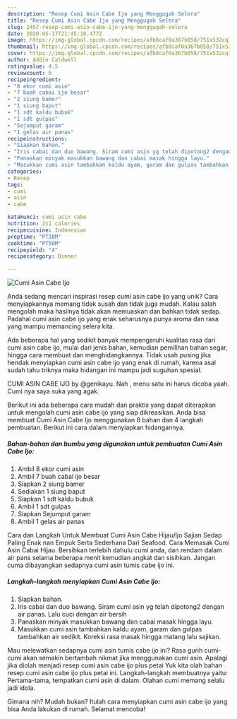 ```yaml
---
description: "Resep Cumi Asin Cabe Ijo yang Menggugah Selera"
title: "Resep Cumi Asin Cabe Ijo yang Menggugah Selera"
slug: 2457-resep-cumi-asin-cabe-ijo-yang-menggugah-selera
date: 2020-05-17T21:45:18.477Z
image: https://img-global.cpcdn.com/recipes/afb8caf0a367b058/751x532cq70/cumi-asin-cabe-ijo-foto-resep-utama.jpg
thumbnail: https://img-global.cpcdn.com/recipes/afb8caf0a367b058/751x532cq70/cumi-asin-cabe-ijo-foto-resep-utama.jpg
cover: https://img-global.cpcdn.com/recipes/afb8caf0a367b058/751x532cq70/cumi-asin-cabe-ijo-foto-resep-utama.jpg
author: Addie Caldwell
ratingvalue: 4.5
reviewcount: 6
recipeingredient:
- "8 ekor cumi asin"
- "7 buah cabai ijo besar"
- "2 siung bamer"
- "1 siung baput"
- "1 sdt kaldu bubuk"
- "1 sdt gulpas"
- "Sejumput garam"
- "1 gelas air panas"
recipeinstructions:
- "Siapkan bahan."
- "Iris cabai dan duo bawang. Siram cumi asin yg telah dipotong2 dengan air panas. Lalu cuci dengan air bersih"
- "Panaskan minyak masukkan bawang dan cabai masak hingga layu."
- "Masukkan cumi asin tambahkan kaldu ayam, garam dan gulpas tambahkan air sedikit. Koreksi rasa masak hingga matang lalu sajikan."
categories:
- Resep
tags:
- cumi
- asin
- cabe

katakunci: cumi asin cabe 
nutrition: 211 calories
recipecuisine: Indonesian
preptime: "PT38M"
cooktime: "PT50M"
recipeyield: "4"
recipecategory: Dinner

---
```



![Cumi Asin Cabe Ijo](https://img-global.cpcdn.com/recipes/afb8caf0a367b058/751x532cq70/cumi-asin-cabe-ijo-foto-resep-utama.jpg)

Anda sedang mencari inspirasi resep cumi asin cabe ijo yang unik? Cara menyiapkannya memang tidak susah dan tidak juga mudah. Kalau salah mengolah maka hasilnya tidak akan memuaskan dan bahkan tidak sedap. Padahal cumi asin cabe ijo yang enak seharusnya punya aroma dan rasa yang mampu memancing selera kita.

Ada beberapa hal yang sedikit banyak mempengaruhi kualitas rasa dari cumi asin cabe ijo, mulai dari jenis bahan, kemudian pemilihan bahan segar, hingga cara membuat dan menghidangkannya. Tidak usah pusing jika hendak menyiapkan cumi asin cabe ijo yang enak di rumah, karena asal sudah tahu triknya maka hidangan ini mampu jadi suguhan spesial.

CUMI ASIN CABE IJO by @genikayu. Nah , menu satu ini harus dicoba yaah. Cumi nya saya suka yang agak.


Berikut ini ada beberapa cara mudah dan praktis yang dapat diterapkan untuk mengolah cumi asin cabe ijo yang siap dikreasikan. Anda bisa membuat Cumi Asin Cabe Ijo menggunakan 8 bahan dan 4 langkah pembuatan. Berikut ini cara dalam menyiapkan hidangannya.

<!--inarticleads1-->

##### Bahan-bahan dan bumbu yang digunakan untuk pembuatan Cumi Asin Cabe Ijo:

1. Ambil 8 ekor cumi asin
1. Ambil 7 buah cabai ijo besar
1. Siapkan 2 siung bamer
1. Sediakan 1 siung baput
1. Siapkan 1 sdt kaldu bubuk
1. Ambil 1 sdt gulpas
1. Siapkan Sejumput garam
1. Ambil 1 gelas air panas


Cara dan Langkah Untuk Membuat Cumi Asin Cabe Hijau/Ijo Sajian Sedap Paling Enak nan Empuk Serta Sederhana Dari Seafood. Cara Memasak Cumi Asin Cabai Hijau. Bersihkan terlebih dahulu cumi anda, dan rendam dalam air pans selama beberapa menit kemudian angkat dan sisihkan. Jangan cuma dibayangkan sedapnya cumi asin tumis cabe ijo ini. 

<!--inarticleads2-->

##### Langkah-langkah menyiapkan Cumi Asin Cabe Ijo:

1. Siapkan bahan.
1. Iris cabai dan duo bawang. Siram cumi asin yg telah dipotong2 dengan air panas. Lalu cuci dengan air bersih
1. Panaskan minyak masukkan bawang dan cabai masak hingga layu.
1. Masukkan cumi asin tambahkan kaldu ayam, garam dan gulpas tambahkan air sedikit. Koreksi rasa masak hingga matang lalu sajikan.


Mau melewatkan sedapnya cumi asin tumis cabe ijo ini? Rasa gurih cumi-cumi akan semakin bertambah nikmat jika menggunakan cumi asin. Apalagi jika diolah menjadi resep cumi asin cabe ijo plus petai Yuk kita olah bahan resep cumi asin cabe ijo plus petai ini. Langkah-langkah membuatnya yaitu: Pertama-tama, tempatkan cumi asin di dalam. Olahan cumi memang selalu jadi idola. 

Gimana nih? Mudah bukan? Itulah cara menyiapkan cumi asin cabe ijo yang bisa Anda lakukan di rumah. Selamat mencoba!
